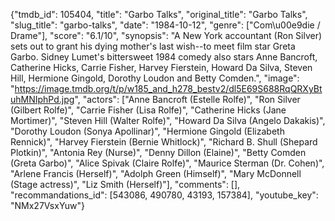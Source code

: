{"tmdb_id": 105404, "title": "Garbo Talks", "original_title": "Garbo Talks", "slug_title": "garbo-talks", "date": "1984-10-12", "genre": ["Com\u00e9die / Drame"], "score": "6.1/10", "synopsis": "A New York accountant (Ron Silver) sets out to grant his dying mother's last wish--to meet film star Greta Garbo. Sidney Lumet's bittersweet 1984 comedy also stars Anne Bancroft, Catherine Hicks, Carrie Fisher, Harvey Fierstein, Howard Da Silva, Steven Hill, Hermione Gingold, Dorothy Loudon and Betty Comden.", "image": "https://image.tmdb.org/t/p/w185_and_h278_bestv2/dl5E69S688RqQRXyBtuhMNIphPd.jpg", "actors": ["Anne Bancroft (Estelle Rolfe)", "Ron Silver (Gilbert Rolfe)", "Carrie Fisher (Lisa Rolfe)", "Catherine Hicks (Jane Mortimer)", "Steven Hill (Walter Rolfe)", "Howard Da Silva (Angelo Dakakis)", "Dorothy Loudon (Sonya Apollinar)", "Hermione Gingold (Elizabeth Rennick)", "Harvey Fierstein (Bernie Whitlock)", "Richard B. Shull (Shepard Plotkin)", "Antonia Rey (Nurse)", "Denny Dillon (Elaine)", "Betty Comden (Greta Garbo)", "Alice Spivak (Claire Rolfe)", "Maurice Sterman (Dr. Cohen)", "Arlene Francis (Herself)", "Adolph Green (Himself)", "Mary McDonnell (Stage actress)", "Liz Smith (Herself)"], "comments": [], "recommandations_id": [543086, 490780, 43193, 157384], "youtube_key": "NMx27VsxYuw"}